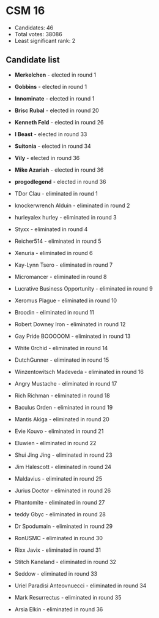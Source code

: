 # CSM 16

* Candidates: 46
* Total votes: 38086
* Least significant rank: 2

## Candidate list


  * **Merkelchen** - elected in round 1
  * **Gobbins** - elected in round 1
  * **Innominate** - elected in round 1
  * **Brisc Rubal** - elected in round 20
  * **Kenneth Feld** - elected in round 26
  * **I Beast** - elected in round 33
  * **Suitonia** - elected in round 34
  * **Vily** - elected in round 36
  * **Mike Azariah** - elected in round 36
  * **progodlegend** - elected in round 36


  * TDor Clau - eliminated in round 1
  * knockerwrench Alduin - eliminated in round 2
  * hurleyalex hurley - eliminated in round 3
  * Styxx - eliminated in round 4
  * Reicher514 - eliminated in round 5
  * Xenuria - eliminated in round 6
  * Kay-Lynn Tsero - eliminated in round 7
  * Micromancer - eliminated in round 8
  * Lucrative Business Opportunity - eliminated in round 9
  * Xeromus Plague - eliminated in round 10
  * Broodin - eliminated in round 11
  * Robert Downey Iron - eliminated in round 12
  * Gay Pride BOOOOOM - eliminated in round 13
  * White 0rchid - eliminated in round 14
  * DutchGunner - eliminated in round 15
  * Winzentowitsch Madeveda - eliminated in round 16
  * Angry Mustache - eliminated in round 17
  * Rich Richman - eliminated in round 18
  * Baculus Orden - eliminated in round 19
  * Mantis Akiga - eliminated in round 20
  * Evie Kouvo - eliminated in round 21
  * Eluwien - eliminated in round 22
  * Shui Jing Jing - eliminated in round 23
  * Jim Halescott - eliminated in round 24
  * Maldavius - eliminated in round 25
  * Jurius Doctor - eliminated in round 26
  * Phantomite - eliminated in round 27
  * teddy Gbyc - eliminated in round 28
  * Dr Spodumain - eliminated in round 29
  * RonUSMC - eliminated in round 30
  * Rixx Javix - eliminated in round 31
  * Stitch Kaneland - eliminated in round 32
  * Seddow - eliminated in round 33
  * Uriel Paradisi Anteovnuecci - eliminated in round 34
  * Mark Resurrectus - eliminated in round 35
  * Arsia Elkin - eliminated in round 36


